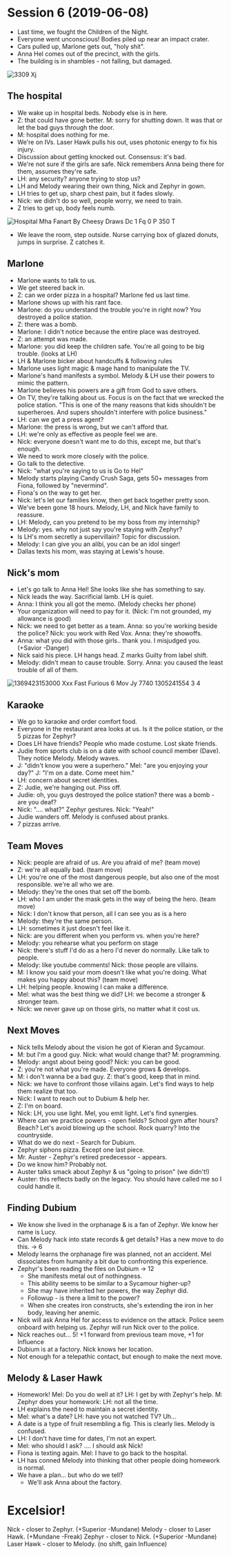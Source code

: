 <!-- TITLE: Session 6 -->
<!-- SUBTITLE: Team vs. Hospital. Everyone gives an accounting of themselves to their caretakers. -->

# Session 6 (2019-06-08)
* Last time, we fought the Children of the Night.
* Everyone went unconscious! Bodies piled up near an impact crater.
* Cars pulled up, Marlone gets out, "holy shit".
* Anna Hel comes out of the precinct, with the girls.
* The building is in shambles - not falling, but damaged.

![3309 Xj](/uploads/sycamour/3309-xj.jpg "3309 Xj")

## The hospital
* We wake up in hospital beds. Nobody else is in here.
* Z: that could have gone better. M: sorry for shutting down. It was that or let the bad guys through the door.
* M: hospital does nothing for me.
* We're on IVs. Laser Hawk pulls his out, uses photonic energy to fix his injury.
* Discussion about getting knocked out. Consensus: it's bad.
* We're not sure if the girls are safe. Nick remembers Anna being there for them, assumes they're safe.
* LH: any security? anyone trying to stop us?
* LH and Melody wearing their own thing, Nick and Zephyr in gown.
* LH tries to get up, sharp chest pain, but it fades slowly.
* Nick: we didn't do so well, people worry, we need to train.
* Z tries to get up, body feels numb.

![Hospital Mha Fanart By Cheesy Draws Dc 1 Fq 0 P 350 T](/uploads/sycamour/hospital-mha-fanart-by-cheesy-draws-dc-1-fq-0-p-350-t.jpg "Hospital Mha Fanart By Cheesy Draws Dc 1 Fq 0 P 350 T")

* We leave the room, step outside. Nurse carrying box of glazed donuts, jumps in surprise. Z catches it.
## Marlone
* Marlone wants to talk to us.
* We get steered back in.
* Z: can we order pizza in a hospital? Marlone fed us last time.
* Marlone shows up with his rant face.
* Marlone: do you understand the trouble you're in right now? You destroyed a police station.
* Z: there was a bomb.
* Marlone: I didn't notice because the entire place was destroyed.
* Z: an attempt was made.
* Marlone: you did keep the children safe. You're all going to be big trouble. (looks at LH)
* LH & Marlone bicker about handcuffs & following rules
* Marlone uses light magic & mage hand to manipulate the TV.
* Marlone's hand manifests a symbol. Melody & LH use their powers to mimic the pattern.
* Marlone believes his powers are a gift from God to save others.
* On TV, they're talking about us. Focus is on the fact that we wrecked the police station. "This is one of the many reasons that kids shouldn't be superheroes. And supers shouldn't interfere with police business."
* LH: can we get a press agent?
* Marlone: the press is wrong, but we can't afford that.
* LH: we're only as effective as people feel we are.
* Nick: everyone doesn't want me to do this, except me, but that's enough.
* We need to work more closely with the police.
* Go talk to the detective.
* Nick: "what you're saying to us is Go to Hel"
* Melody starts playing Candy Crush Saga, gets 50+ messages from Fiona, followed by "nevermind".
* Fiona's on the way to get her.
* Nick: let's let our families know, then get back together pretty soon.
* We've been gone 18 hours. Melody, LH, and Nick have family to reassure.
* LH: Melody, can you pretend to be my boss from my internship?
* Melody: yes. why not just say you're staying with Zephyr?
* Is LH's mom secretly a supervillain? Topic for discussion.
* Melody: I can give you an alibi, you can be an idol singer!
* Dallas texts his mom, was staying at Lewis's house.
## Nick's mom
* Let's go talk to Anna Hel! She looks like she has something to say.
* Nick leads the way. Sacrificial lamb. LH is quiet.
* Anna: I think you all got the memo. (Melody checks her phone)
* Your organization will need to pay for it. (Nick: I'm not grounded, my allowance is good)
* Nick: we need to get better as a team. Anna: so you're working beside the police? Nick: you work with Red Vox. Anna: they're showoffs.
* Anna: what you did with those girls.. thank you. I misjudged you. (+Savior -Danger)
* Nick said his piece. LH hangs head. Z marks Guilty from label shift.
* Melody: didn't mean to cause trouble. Sorry. Anna: you caused the least trouble of all of them.

![1369423153000 Xxx Fast Furious 6 Mov Jy 7740 1305241554 3 4](/uploads/sycamour/1369423153000-xxx-fast-furious-6-mov-jy-7740-1305241554-3-4.jpg "1369423153000 Xxx Fast Furious 6 Mov Jy 7740 1305241554 3 4")

## Karaoke
* We go to karaoke and order comfort food.
* Everyone in the restaurant area looks at us. Is it the police station, or the 5 pizzas for Zephyr?
* Does LH have friends? People who made costume. Lost skate friends.
* Judie from sports club is on a date with school council member (Dave). They notice Melody. Melody waves.
* J: "didn't know you were a superhero." Mel: "are you enjoying your day?" J: "I'm on a date. Come meet him."
* LH: concern about secret identities.
* Z: Judie, we're hanging out. Piss off.
* Judie: oh, you guys destroyed the police station? there was a bomb - are you deaf?
* Nick: ".... what?"  Zephyr gestures. Nick: "Yeah!"
* Judie wanders off. Melody is confused about pranks.
* 7 pizzas arrive.
## Team Moves
* Nick: people are afraid of us. Are you afraid of me? (team move)
* Z: we're all equally bad. (team move)
* LH: you're one of the most dangerous people, but also one of the most responsible. we're all who we are.
* Melody: they're the ones that set off the bomb.
* LH: who I am under the mask gets in the way of being the hero. (team move)
* Nick: I don't know that person, all I can see you as is a hero
* Melody: they're the same person.
* LH: sometimes it just doesn't feel like it.
* Nick: are you different when you perform vs. when you're here?
* Melody: you rehearse what you perform on stage
* Nick: there's stuff I'd do as a hero I'd never do normally. Like talk to people.
* Melody: like youtube comments! Nick: those people are villains.
* M: I know you said your mom doesn't like what you're doing. What makes you happy about this? (team move)
* LH: helping people. knowing I can make a difference.
* Mel: what was the best thing we did? LH: we become a stronger & stronger team.
* Nick: we never gave up on those girls, no matter what it cost us.
## Next Moves
* Nick tells Melody about the vision he got of Kieran and Sycamour.
* M: but I'm a good guy. Nick: what would change that? M: programming.
* Melody: angst about being good? Nick: you can be good.
* Z: you're not what you're made. Everyone grows & develops.
* M: i don't wanna be a bad guy. Z: that's good, keep that in mind.
* Nick: we have to confront those villains again. Let's find ways to help them realize that too.
* Nick: I want to reach out to Dubium & help her.
* Z: I'm on board.
* Nick: LH, you use light. Mel, you emit light. Let's find synergies.
* Where can we practice powers - open fields? School gym after hours? Beach? Let's avoid blowing up the school. Rock quarry? Into the countryside.
* What do we do next - Search for Dubium.
* Zephyr siphons pizza. Except one last piece.
* Mr. Auster - Zephyr's retired predecessor - appears.
* Do we know him? Probably not.
* Auster talks smack about Zephyr & us "going to prison" (we didn't!)
* Auster: this reflects badly on the legacy. You should have called me so I could handle it.
## Finding Dubium
* We know she lived in the orphanage & is a fan of Zephyr. We know her name is Lucy.
* Can Melody hack into state records & get details? Has a new move to do this. -> 6
* Melody learns the orphanage fire was planned, not an accident. Mel dissociates from humanity a bit due to confronting this experience.
* Zephyr's been reading the files on Dubium -> 12
  * She manifests metal out of nothingness.
  * This ability seems to be similar to a Sycamour higher-up?
  * She may have inherited her powers, the way Zephyr did.
  * Followup - is there a limit to the power?
  * When she creates iron constructs, she's extending the iron in her body, leaving her anemic.
* Nick will ask Anna Hel for access to evidence on the attack. Police seem onboard with helping us. Zephyr will run Nick over to the police.
* Nick reaches out... 5! +1 forward from previous team move, +1 for Influence
* Dubium is at a factory. Nick knows her location.
* Not enough for a telepathic contact, but enough to make the next move.
## Melody & Laser Hawk
* Homework! Mel: Do you do well at it? LH: I get by with Zephyr's help. M: Zephyr does your homework: LH: not all the time.
* LH explains the need to maintain a secret identity.
* Mel: what's a date? LH: have you not watched TV? Uh...
* A date is a type of fruit resembling a fig. This is clearly lies. Melody is confused.
* LH: I don't have time for dates, I'm not an expert.
* Mel: who should I ask? .... I should ask Nick!
* Fiona is texting again. Mel: I have to go back to the hospital.
* LH has conned Melody into thinking that other people doing homework is normal.
* We have a plan... but who do we tell?
  * We'll ask Anna about the factory.
# Excelsior!
Nick - closer to Zephyr. (+Superior -Mundane)
Melody - closer to Laser Hawk. (+Mundane -Freak)
Zephyr - closer to Nick. (+Superior -Mundane)
Laser Hawk - closer to Melody. (no shift, gain Influence)
